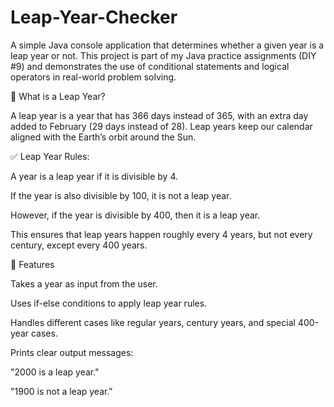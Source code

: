 # Leap-Year-Checker
A simple Java console application that determines whether a given year is a leap year or not. This project is part of my Java practice assignments (DIY #9) and demonstrates the use of conditional statements and logical operators in real-world problem solving.

📖 What is a Leap Year?

A leap year is a year that has 366 days instead of 365, with an extra day added to February (29 days instead of 28). Leap years keep our calendar aligned with the Earth’s orbit around the Sun.

✅ Leap Year Rules:

A year is a leap year if it is divisible by 4.

If the year is also divisible by 100, it is not a leap year.

However, if the year is divisible by 400, then it is a leap year.

This ensures that leap years happen roughly every 4 years, but not every century, except every 400 years.

🔑 Features

Takes a year as input from the user.

Uses if-else conditions to apply leap year rules.

Handles different cases like regular years, century years, and special 400-year cases.

Prints clear output messages:

"2000 is a leap year."

"1900 is not a leap year."
